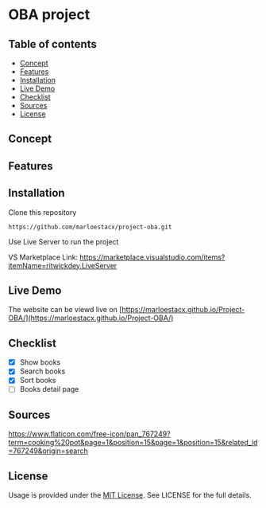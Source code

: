 # OBA project
<!--View art right from your phone -->

## Table of contents
* [Concept](https://github.com/marloestacx/Project-OBA#concept)
* [Features](https://github.com/marloestacx/Project-OBA#features)
* [Installation](https://github.com/marloestacx/Project-OBA#installation)
* [Live Demo](https://github.com/marloestacx/Project-OBA#live-demo)
* [Checklist](https://github.com/marloestacx/Project-OBA#checklist)
* [Sources](https://github.com/marloestacx/Project-OBA#sources)
* [License](https://github.com/marloestacx/Project-OBA#license)

## Concept
<!-- This project is a single page web app where you can view art that is displayed in the Rijksmuseum.  -->

<!-- Entree -->

<!-- <img src="https://github.com/marloestacx/rijksmuseum/wiki/images/home.png" width="30%"> -->
<!-- <img src="https://github.com/marloestacx/rijksmuseum/wiki/images/home.png" width="30%">  -->

<!-- Search -->

<!-- <img src="https://github.com/marloestacx/rijksmuseum/wiki/images/search.png" width="30%">  -->

## Features
<!-- In the web app you can view the art. At the top is a search bar which you can search art with, you can search the art by name or the person who made it.  -->

## Installation 
Clone this repository

`https://github.com/marloestacx/project-oba.git`

Use Live Server to run the project

VS Marketplace Link: https://marketplace.visualstudio.com/items?itemName=ritwickdey.LiveServer

## Live Demo
The website can be viewd live on [https://marloestacx.github.io/Project-OBA/](https://marloestacx.github.io/Project-OBA/)

## Checklist
- [x] Show books
- [x] Search books
- [x] Sort books
- [ ] Books detail page

## Sources
https://www.flaticon.com/free-icon/pan_767249?term=cooking%20pot&page=1&position=15&page=1&position=15&related_id=767249&origin=search

## License
Usage is provided under the [MIT License](https://github.com/marloestacx/rijksmuseum/blob/main/LICENSE). See LICENSE for the full details.

<!-- Add a link to your live demo in Github Pages 🌐-->

<!-- ☝️ replace this description with a description of your own work -->

<!-- replace the code in the /docs folder with your own, so you can showcase your work with GitHub Pages 🌍 -->

<!-- Add a nice poster image here at the end of the week, showing off your shiny frontend 📸 -->

<!-- Maybe a table of contents here? 📚 -->

<!-- How about a section that describes how to install this project? 🤓 -->

<!-- ...but how does one use this project? What are its features 🤔 -->

<!-- What external data source is featured in your project and what are its properties 🌠 -->

<!-- Maybe a checklist of done stuff and stuff still on your wishlist? ✅ -->

<!-- How about a license here? 📜 (or is it a licence?) 🤷 -->
